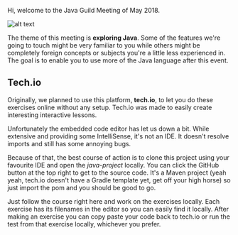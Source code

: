 Hi, welcome to the Java Guild Meeting of May 2018.

![alt text](https://www.gimv.com/sites/gimv001.prod.sidonia.be/files/styles/290_width/public/2018-05/logo_cegeka_w.png "Stream")

The theme of this meeting is **exploring Java**. Some of the features we're going to touch might be very familiar to you while others might be completely foreign concepts or subjects you're a little less experienced in. The goal is to enable you to use more of the Java language after this event.

## Tech.io
Originally, we planned to use this platform, **tech.io**, to let you do these exercises online without any setup. Tech.io was made to easily create interesting interactive lessons. 

Unfortunately the embedded code editor has let us down a bit. While extensive and providing some IntelliSense, it's not an IDE. It doesn't resolve imports and still has some annoying bugs.

Because of that, the best course of action is to clone this project using your favourite IDE and open the _java-project_ locally. You can click the GitHub button at the top right to get to the source code. It's a Maven project (yeah yeah, tech.io doesn't have a Gradle template yet, get off your high horse) so just import the pom and you should be good to go.

Just follow the course right here and work on the exercises locally. Each exercise has its filenames in the editor so you can easily find it locally. After making an exercise you can copy paste your code back to tech.io or run the test from that exercise locally, whichever you prefer.
